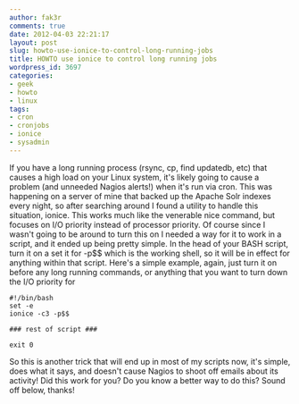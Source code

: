 ```yaml
---
author: fak3r
comments: true
date: 2012-04-03 22:21:17
layout: post
slug: howto-use-ionice-to-control-long-running-jobs
title: HOWTO use ionice to control long running jobs
wordpress_id: 3697
categories:
- geek
- howto
- linux
tags:
- cron
- cronjobs
- ionice
- sysadmin
---
```


If you have a long running process (rsync, cp, find updatedb, etc) that causes a high load on your Linux system, it's likely going to cause a problem (and unneeded Nagios alerts!) when it's run via cron. This was happening on a server of mine that backed up the Apache Solr indexes every night, so after searching around I found a utility to handle this situation, ionice. This works much like the venerable nice command, but focuses on I/O priority instead of processor priority. Of course since I wasn't going to be around to turn this on I needed a way for it to work in a script, and it ended up being pretty simple. In the head of your BASH script, turn it on a set it for -p$$ which is the working shell, so it will be in effect for anything within that script. Here's a simple example, again, just turn it on before any long running commands, or anything that you want to turn down the I/O priority for
<!-- more -->

    
    #!/bin/bash
    set -e
    ionice -c3 -p$$
    
    ### rest of script ###
    
    exit 0


So this is another trick that will end up in most of my scripts now, it's simple, does what it says, and doesn't cause Nagios to shoot off emails about its activity! Did this work for you? Do you know a better way to do this? Sound off below, thanks!
